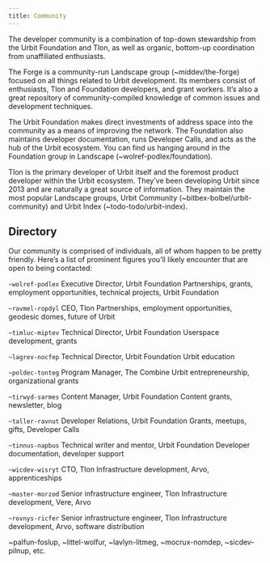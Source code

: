 ```yaml
---
title: Community
---
```


The developer community is a combination of top-down stewardship from the Urbit Foundation and Tlon, as well as organic, bottom-up coordination from unaffiliated enthusiasts.

The Forge is a community-run Landscape group (~middev/the-forge) focused on all things related to Urbit development. Its members consist of enthusiasts, Tlon and Foundation developers, and grant workers. It’s also a great repository of community-compiled knowledge of common issues and development techniques.

The Urbit Foundation makes direct investments of address space into the community as a means of improving the network. The Foundation also maintains developer documentation, runs Developer Calls, and acts as the hub of the Urbit ecosystem. You can find us hanging around in the Foundation group in Landscape (~wolref-podlex/foundation).

Tlon is the primary developer of Urbit itself and the foremost product developer within the Urbit ecosystem. They’ve been developing Urbit since 2013 and are naturally a great source of information. They maintain the most popular Landscape groups, Urbit Community (~bitbex-bolbel/urbit-community) and Urbit Index (~todo-todo/urbit-index).

## Directory

Our community is comprised of individuals, all of whom happen to be pretty friendly. Here’s a list of prominent figures you’ll likely encounter that are open to being contacted:

`~wolref-podlex`
Executive Director, Urbit Foundation
Partnerships, grants, employment opportunities, technical projects, Urbit Foundation

`~ravmel-ropdyl`
CEO, Tlon
Partnerships, employment opportunities, geodesic domes, future of Urbit

`~timluc-miptev`
Technical Director, Urbit Foundation
Userspace development, grants

`~lagrev-nocfep`
Technical Director, Urbit Foundation
Urbit education

`~poldec-tonteg`
Program Manager, The Combine
Urbit entrepreneurship, organizational grants

`~tirwyd-sarmes`
Content Manager, Urbit Foundation
Content grants, newsletter, blog

`~taller-ravnut`
Developer Relations, Urbit Foundation
Grants, meetups, gifts, Developer Calls

`~tinnus-napbus`
Technical writer and mentor, Urbit Foundation
Developer documentation, developer support

`~wicdev-wisryt`
CTO, Tlon
Infrastructure development, Arvo, apprenticeships

`~master-morzod`
Senior infrastructure engineer, Tlon
Infrastructure development, Vere, Arvo

`~rovnys-ricfer`
Senior infrastructure engineer, Tlon
Infrastructure development, Arvo, software distribution

~palfun-foslup, ~littel-wolfur, ~lavlyn-litmeg, ~mocrux-nomdep, ~sicdev-pilnup, etc.

